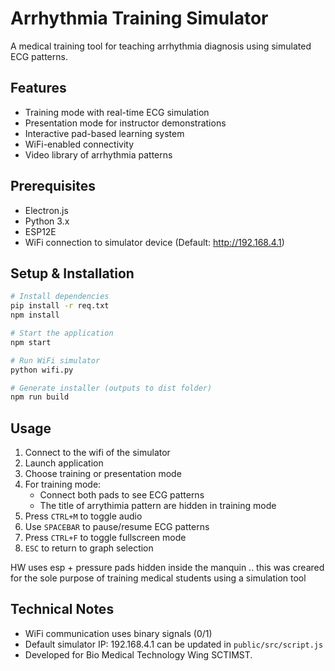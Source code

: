 # Arrhythmia Training Simulator

A medical training tool for teaching arrhythmia diagnosis using simulated ECG patterns.

## Features
- Training mode with real-time ECG simulation
- Presentation mode for instructor demonstrations 
- Interactive pad-based learning system
- WiFi-enabled connectivity
- Video library of arrhythmia patterns

## Prerequisites
- Electron.js
- Python 3.x
- ESP12E
- WiFi connection to simulator device (Default: http://192.168.4.1)

## Setup & Installation
```bash
# Install dependencies
pip install -r req.txt
npm install

# Start the application
npm start

# Run WiFi simulator
python wifi.py

# Generate installer (outputs to dist folder)
npm run build
```

## Usage
1. Connect to the wifi of the simulator
2. Launch application
3. Choose training or presentation mode
4. For training mode:
    - Connect both pads to see ECG patterns
    - The title of arrythimia pattern are hidden in training mode
5. Press `CTRL+M` to toggle audio
6. Use `SPACEBAR` to pause/resume ECG patterns
7. Press `CTRL+F` to toggle fullscreen mode 
8. `ESC` to return to graph selection

HW uses esp + pressure pads hidden inside the manquin ..
this was creared for the sole purpose of training medical students using a simulation tool

## Technical Notes
- WiFi communication uses binary signals (0/1)
- Default simulator IP: 192.168.4.1 can be updated in `public/src/script.js`
- Developed for Bio Medical Technology Wing SCTIMST.


